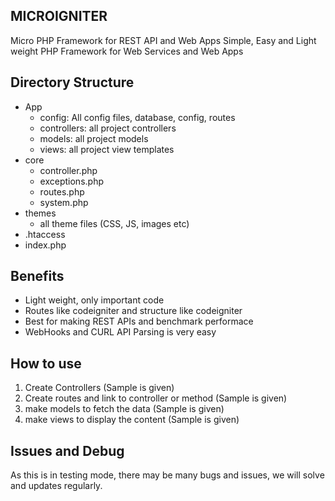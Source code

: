 ## MICROIGNITER ##

Micro PHP Framework for REST API and Web Apps Simple, Easy and Light weight PHP Framework for Web Services and Web Apps

## Directory Structure ##
- App
	- config: All config files, database, config, routes
	- controllers: all project controllers
	- models: all project models
	- views: all project view templates
- core
	- controller.php
	- exceptions.php
	- routes.php
	- system.php
- themes
	- all theme files (CSS, JS, images etc)
- .htaccess
- index.php
	
## Benefits ##

- Light weight, only important code
- Routes like codeigniter and structure like codeigniter
- Best for making REST APIs and benchmark performace
- WebHooks and CURL API Parsing is very easy

## How to use ##

1. Create Controllers (Sample is given) 
2. Create routes and link to controller or method (Sample is given)
3. make models to fetch the data (Sample is given)
4. make views to display the content  (Sample is given)

## Issues and Debug ##
As this is in testing mode, there may be many bugs and issues, we will solve and updates regularly.

